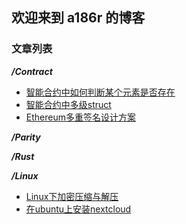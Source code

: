 ## 欢迎来到 a186r 的博客

### 文章列表
***/Contract***
- [智能合约中如何判断某个元素是否存在](https://github.com/a186r/3db64kss/blob/master/contract/array-contains-element.md)
- [智能合约中多级struct](https://github.com/a186r/3db64kss/blob/master/contract/struct.md)
- [Ethereum多重签名设计方案](https://github.com/a186r/3db64kss/blob/master/contract/toward-an-ethereum-multisig-standard.md)

***/Parity***

***/Rust***

***/Linux***
- [Linux下加密压缩与解压](https://github.com/a186r/3db64kss/blob/master/linux/linux-encryption-compression.md)
- [在ubuntu上安装nextcloud](https://github.com/a186r/3db64kss/blob/master/linux/ubuntu-nextcloud.md)
